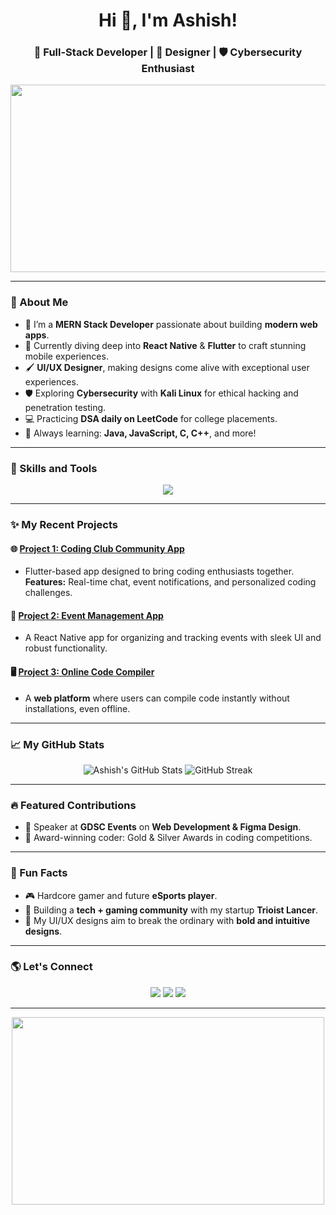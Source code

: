<h1 align="center">Hi 👋, I'm Ashish!</h1>
<h3 align="center">🚀 Full-Stack Developer | 🌟 Designer | 🛡️ Cybersecurity Enthusiast</h3>

<p align="center">
  <img src="https://media.giphy.com/media/qgQUggAC3Pfv687qPC/giphy.gif" width="600" height="300" />
</p>

---

### 🌟 About Me

- 🔭 I’m a **MERN Stack Developer** passionate about building **modern web apps**.
- 📱 Currently diving deep into **React Native** & **Flutter** to craft stunning mobile experiences.
- 🖌️ **UI/UX Designer**, making designs come alive with exceptional user experiences.
- 🛡️ Exploring **Cybersecurity** with **Kali Linux** for ethical hacking and penetration testing.
- 💻 Practicing **DSA daily on LeetCode** for college placements.
- 🧠 Always learning: **Java, JavaScript, C, C++**, and more!

---

### 🚀 Skills and Tools

<div align="center">
  <img src="https://skillicons.dev/icons?i=html,css,js,react,nodejs,express,mongodb,flutter,tailwind,bootstrap,figma,git,linux,java,c,cpp" />
</div>

---

### ✨ My Recent Projects
#### 🌐 [Project 1: Coding Club Community App](#)
- Flutter-based app designed to bring coding enthusiasts together. **Features:** Real-time chat, event notifications, and personalized coding challenges.

#### 📱 [Project 2: Event Management App](#)
- A React Native app for organizing and tracking events with sleek UI and robust functionality.

#### 🖥️ [Project 3: Online Code Compiler](#)
- A **web platform** where users can compile code instantly without installations, even offline.

---

### 📈 My GitHub Stats

<div align="center">
  <img src="https://github-readme-stats.vercel.app/api?username=ashish&show_icons=true&theme=radical" alt="Ashish's GitHub Stats" />
  <img src="https://github-readme-streak-stats.herokuapp.com/?user=ashish&theme=radical" alt="GitHub Streak" />
</div>

---

### 🔥 Featured Contributions

- 🌟 Speaker at **GDSC Events** on **Web Development & Figma Design**.
- 🥇 Award-winning coder: Gold & Silver Awards in coding competitions.

---

### 🌟 Fun Facts

- 🎮 Hardcore gamer and future **eSports player**.
- 🌌 Building a **tech + gaming community** with my startup **Trioist Lancer**.
- 🎨 My UI/UX designs aim to break the ordinary with **bold and intuitive designs**.

---

### 🌎 Let's Connect

<p align="center">
  <a href="https://linkedin.com/in/ashish"><img src="https://img.shields.io/badge/-LinkedIn-blue?style=flat&logo=linkedin"></a>
  <a href="https://growmoresofttech.com"><img src="https://img.shields.io/badge/-Portfolio-purple?style=flat&logo=google-chrome"></a>
  <a href="https://github.com/ashish"><img src="https://img.shields.io/badge/-GitHub-black?style=flat&logo=github"></a>
</p>

---

<p align="center">
  <img src="https://media.giphy.com/media/L1R1tvI9svkIWwpVYr/giphy.gif" width="500" height="300" />
</p>

